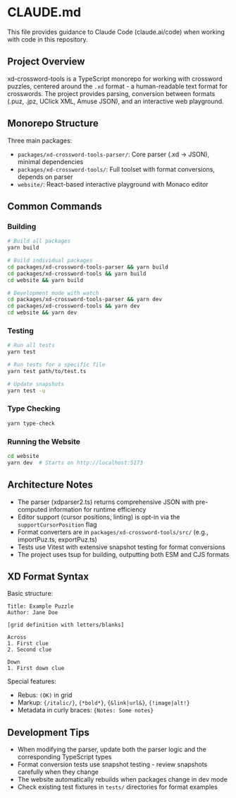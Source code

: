 # CLAUDE.md

This file provides guidance to Claude Code (claude.ai/code) when working with code in this repository.

## Project Overview

xd-crossword-tools is a TypeScript monorepo for working with crossword puzzles, centered around the `.xd` format - a human-readable text format for crosswords. The project provides parsing, conversion between formats (.puz, .jpz, UClick XML, Amuse JSON), and an interactive web playground.

## Monorepo Structure

Three main packages:
- `packages/xd-crossword-tools-parser/`: Core parser (.xd → JSON), minimal dependencies
- `packages/xd-crossword-tools/`: Full toolset with format conversions, depends on parser
- `website/`: React-based interactive playground with Monaco editor

## Common Commands

### Building
```bash
# Build all packages
yarn build

# Build individual packages
cd packages/xd-crossword-tools-parser && yarn build
cd packages/xd-crossword-tools && yarn build
cd website && yarn build

# Development mode with watch
cd packages/xd-crossword-tools-parser && yarn dev
cd packages/xd-crossword-tools && yarn dev
cd website && yarn dev
```

### Testing
```bash
# Run all tests
yarn test

# Run tests for a specific file
yarn test path/to/test.ts

# Update snapshots
yarn test -u
```

### Type Checking
```bash
yarn type-check
```

### Running the Website
```bash
cd website
yarn dev  # Starts on http://localhost:5173
```

## Architecture Notes

- The parser (xdparser2.ts) returns comprehensive JSON with pre-computed information for runtime efficiency
- Editor support (cursor positions, linting) is opt-in via the `supportCursorPosition` flag
- Format converters are in `packages/xd-crossword-tools/src/` (e.g., importPuz.ts, exportPuz.ts)
- Tests use Vitest with extensive snapshot testing for format conversions
- The project uses tsup for building, outputting both ESM and CJS formats

## XD Format Syntax

Basic structure:
```
Title: Example Puzzle
Author: Jane Doe

[grid definition with letters/blanks]

Across
1. First clue
2. Second clue

Down
1. First down clue
```

Special features:
- Rebus: `(OK)` in grid
- Markup: `{/italic/}`, `{*bold*}`, `{&link|url&}`, `{!image|alt!}`
- Metadata in curly braces: `{Notes: Some notes}`

## Development Tips

- When modifying the parser, update both the parser logic and the corresponding TypeScript types
- Format conversion tests use snapshot testing - review snapshots carefully when they change
- The website automatically rebuilds when packages change in dev mode
- Check existing test fixtures in `tests/` directories for format examples